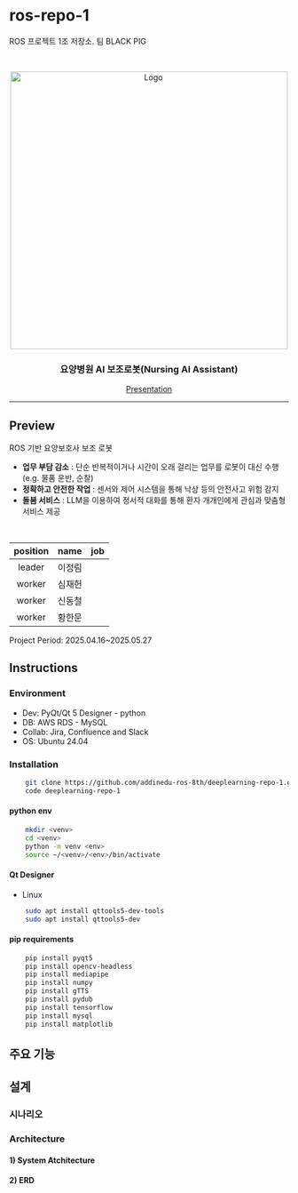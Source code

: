# ros-repo-1
ROS 프로젝트 1조 저장소. 팀 BLACK PIG
<!-- PROJECT LOGO -->
<br />
<p align="center">
  <a href="https://github.com/addinedu-ros-8th/ros-repo-1">
    <img src="https://github.com/addinedu-ros-8th/ros-repo-1/blob/main/careGiver.gif" alt="Logo" width="500px">
  </a>

  <h3 align="center">요양병원 AI 보조로봇(Nursing AI Assistant)</h3>

  <p align="center">
    <a href="">Presentation</a>
  </p>
</p>

<hr>

<!-- ABOUT THE PROJECT -->
## Preview


ROS 기반 요양보호사 보조 로봇
- **업무 부담 감소** :  단순 반복적이거나 시간이 오래 걸리는 업무를 로봇이 대신 수행(e.g. 물품 운반, 순찰)
- **정확하고 안전한 작업** : 센서와 제어 시스템을 통해 낙상 등의 안전사고 위험 감지  
- **돌봄 서비스** : LLM을 이용하여 정서적 대화를 통해 환자 개개인에게 관심과 맞춤형 서비스 제공 


<br>

| position | name | job |
|:-----:|------|-----|
| leader | 이정림 |  |   
| worker | 심재헌 |   |   
| worker | 신동철 |   |    
| worker | 황한문 |   |    

Project Period: 2025.04.16~2025.05.27

## Instructions
### Environment   
- Dev: PyQt/Qt 5 Designer - python
- DB: AWS RDS - MySQL
- Collab: Jira, Confluence and Slack   
- OS: Ubuntu 24.04
### Installation 
```bash 
    git clone https://github.com/addinedu-ros-8th/deeplearning-repo-1.git
    code deeplearning-repo-1
```
#### python env 
```bash 
    mkdir <venv> 
    cd <venv>
    python -m venv <env>
    source ~/<venv>/<env>/bin/activate
```
#### Qt Designer 
- Linux  
```bash 
    sudo apt install qttools5-dev-tools
    sudo apt install qttools5-dev
```

#### pip requirements
```bash
    pip install pyqt5
    pip install opencv-headless 
    pip install mediapipe
    pip install numpy
    pip install gTTS
    pip install pydub
    pip install tensorflow
    pip install mysql
    pip install matplotlib
```

## 주요 기능 




## 설계
### 시나리오

### Architecture  
#### 1) System Atchitecture
#### 2) ERD 


 

